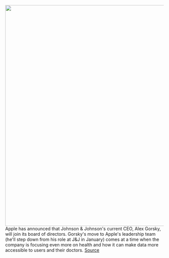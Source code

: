<img src='https://cdn.vox-cdn.com/thumbor/AZBV7TIEYP1pqPGVWnaTdgLqHro=/0x0:2040x1360/1200x800/filters:focal(857x517:1183x843)/cdn.vox-cdn.com/uploads/chorus_image/image/70119331/acstro_190902_apple_event_0005.0.0.jpg' width='700px' /><br/>
Apple has announced that Johnson & Johnson's current CEO, Alex Gorsky, will join its board of directors. Gorsky's move to Apple's leadership team (he'll step down from his role at J&J in January) comes at a time when the company is focusing even more on health and how it can make data more accessible to users and their doctors.
<a href='https://www.theverge.com/2021/11/9/22773024/apple-alex-gorsky-johnson-and-johnson-health-wearables'> Source <a/>
